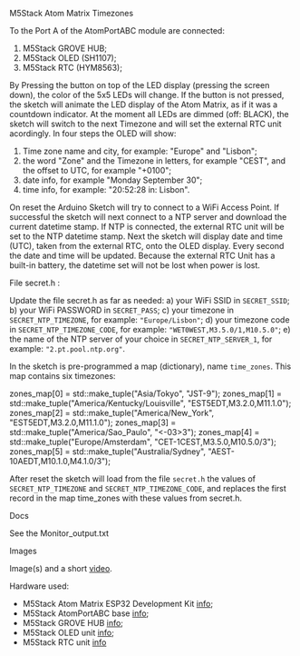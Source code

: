 M5Stack Atom Matrix Timezones

To the Port A of the AtomPortABC module are connected:
1. M5Stack GROVE HUB;
2. M5Stack OLED (SH1107);
3. M5Stack RTC (HYM8563);

By Pressing the button on top of the LED display (pressing the screen down), the color of the 5x5 LEDs will change.
If the button is not pressed, the sketch will animate the LED display of the Atom Matrix, as if it was a countdown indicator.
At the moment all LEDs are dimmed (off: BLACK), the sketch will switch to the next Timezone and will set the external RTC unit acordingly.
In four steps the OLED will show: 
   1) Time zone name and city, for example: "Europe" and "Lisbon"; 
   2) the word "Zone" and the Timezone in letters, for example "CEST", and the offset to UTC, for example "+0100";
   3) date info, for example "Monday September 30"; 
   4) time info, for example: "20:52:28 in: Lisbon".

On reset the Arduino Sketch will try to connect to a WiFi Access Point. If successful the sketch will next connect to a NTP server and download the current datetime stamp.
If NTP is connected, the external RTC unit will be set to the NTP datetime stamp.
Next the sketch will display date and time (UTC), taken from the external RTC, onto the OLED display. Every second the date and time will be updated.
Because the external RTC Unit has a built-in battery, the datetime set will not be lost when power is lost.

File secret.h :

Update the file secret.h as far as needed:
 a) your WiFi SSID in ```SECRET_SSID```;
 b) your WiFi PASSWORD in ```SECRET_PASS```;
 c) your timezone in ```SECRET_NTP_TIMEZONE```, for example: ```"Europe/Lisbon"```;
 d) your timezone code in ```SECRET_NTP_TIMEZONE_CODE```, for example: ```"WET0WEST,M3.5.0/1,M10.5.0"```;
 e) the name of the NTP server of your choice in ```SECRET_NTP_SERVER_1```, for example: ```"2.pt.pool.ntp.org"```.

 In the sketch is pre-programmed a map (dictionary), name ```time_zones```. This map contains six timezones:

 zones_map[0] = std::make_tuple("Asia/Tokyo", "JST-9");
 zones_map[1] = std::make_tuple("America/Kentucky/Louisville", "EST5EDT,M3.2.0,M11.1.0");
 zones_map[2] = std::make_tuple("America/New_York", "EST5EDT,M3.2.0,M11.1.0");
 zones_map[3] = std::make_tuple("America/Sao_Paulo", "<-03>3");
 zones_map[4] = std::make_tuple("Europe/Amsterdam", "CET-1CEST,M3.5.0,M10.5.0/3");
 zones_map[5] = std::make_tuple("Australia/Sydney", "AEST-10AEDT,M10.1.0,M4.1.0/3");

 After reset the sketch will load from the file ```secret.h``` the values of ```SECRET_NTP_TIMEZONE``` and ```SECRET_NTP_TIMEZONE_CODE```, 
 and replaces the first record in the map time_zones with these values from secret.h.

Docs

See the Monitor_output.txt

Images 

Image(s) and a short [video](https://i.imgur.com/I7FeB3O.mp4).

Hardware used:
- M5Stack Atom Matrix ESP32 Development Kit [info](https://shop.m5stack.com/products/atom-matrix-esp32-development-kit);
- M5Stack AtomPortABC base [info](https://docs.m5stack.com/en/unit/AtomPortABC);
- M5Stack GROVE HUB [info](https://docs.m5stack.com/en/unit/hub);
- M5Stack OLED unit [info](https://docs.m5stack.com/en/unit/oled);
- M5Stack RTC unit [info](https://shop.m5stack.com/products/real-time-clock-rtc-unit-hym8563)
